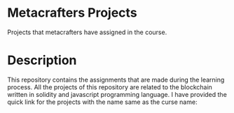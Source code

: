 # Metacrafters Projects
Projects that metacrafters have assigned in the course.

# Description 
This repository contains the assignments that are made during the learning process. All the projects of this repository are related to the blockchain written in solidity and javascript programming language. I have provided the quick link for the projects with the name same as the curse name:
